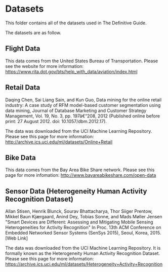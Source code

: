 # Datasets

This folder contains all of the datasets used in The Definitive Guide.


The datasets are as follow.

## Flight Data

This data comes from the United States Bureau of Transportation. Please see the website for more information: https://www.rita.dot.gov/bts/help_with_data/aviation/index.html

## Retail Data

Daqing Chen, Sai Liang Sain, and Kun Guo, Data mining for the online retail industry: A case study of RFM model-based customer segmentation using data mining, Journal of Database Marketing and Customer Strategy Management, Vol. 19, No. 3, pp. 197â€“208, 2012 (Published online before print: 27 August 2012. doi: 10.1057/dbm.2012.17).

The data was downloaded from the UCI Machine Learning Repository. Please see this page for more information: http://archive.ics.uci.edu/ml/datasets/Online+Retail

## Bike Data

This data comes from the Bay Area Bike Share network. Please see this page for more infomation: http://www.bayareabikeshare.com/open-data

## Sensor Data (Heterogeneity Human Activity Recognition Dataset)

Allan Stisen, Henrik Blunck, Sourav Bhattacharya, Thor Siiger Prentow, Mikkel Baun Kjærgaard, Anind Dey, Tobias Sonne, and Mads Møller Jensen "Smart Devices are Different: Assessing and Mitigating Mobile Sensing Heterogeneities for Activity Recognition" In Proc. 13th ACM Conference on Embedded Networked Sensor Systems (SenSys 2015), Seoul, Korea, 2015. [Web Link]

The data was downloaded from the UCI Machine Learning Repository. It is formally known as the Heterogeneity Human Activity Recognition Dataset. Please see this page for more information: https://archive.ics.uci.edu/ml/datasets/Heterogeneity+Activity+Recognition